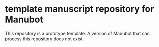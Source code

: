 # template manuscript repository for Manubot

This repository is a prototype template.
A version of Manubot that can process this repository does not exist.
